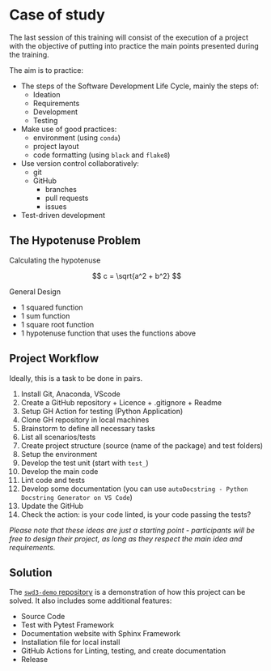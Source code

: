 # Case of study

The last session of this training will consist of the execution of a project
with the objective of putting into practice the main points presented during the
training.

The aim is to practice:

- The steps of the Software Development Life Cycle, mainly the steps of:
  - Ideation
  - Requirements
  - Development
  - Testing
- Make use of good practices:
  - environment (using `conda`)
  - project layout
  - code formatting (using `black` and `flake8`)
- Use version control collaboratively:
  - git
  - GitHub
    - branches
    - pull requests
    - issues
- Test-driven development

## The Hypotenuse Problem

Calculating the hypotenuse

$$ c = \sqrt{a^2 + b^2} $$

General Design

- 1 squared function
- 1 sum function
- 1 square root function
- 1 hypotenuse function that uses the functions above

## Project Workflow

Ideally, this is a task to be done in pairs.

1. Install Git, Anaconda, VScode
2. Create a GitHub repository + Licence + .gitignore + Readme
3. Setup GH Action for testing (Python Application)
4. Clone GH repository in local machines
5. Brainstorm to define all necessary tasks
6. List all scenarios/tests
7. Create project structure (source (name of the package) and test folders)
8. Setup the environment
9. Develop the test unit (start with `test_`)
10. Develop the main code
11. Lint code and tests
12. Develop some documentation (you can use `autoDocstring - Python Docstring Generator on VS Code`)
13. Update the GitHub
14. Check the action: is your code linted, is your code passing the tests?

*Please note that these ideas are just a starting point - participants will be free to design their project, as long as they respect the main idea and requirements.*

## Solution

The [`swd3-demo` repository](https://github.com/ARCTraining/swd3-demo) is a demonstration of how this project can be solved.
It also includes some additional features:

- Source Code
- Test with Pytest Framework
- Documentation website with Sphinx Framework
- Installation file for local install
- GitHub Actions for Linting, testing, and create documentation
- Release
